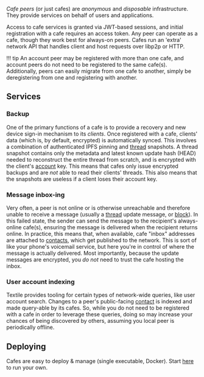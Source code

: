 _Cafe peers_ (or just cafes) are _anonymous_ and _disposable_ infrastructure. They provide services on behalf of users and applications.

Access to cafe services is granted via JWT-based sessions, and initial registration with a cafe requires an access token. Any peer can operate as a cafe, though they work best for always-on peers. Cafes run an 'extra' network API that handles client and host requests over libp2p or HTTP.

!!! tip
    An account peer may be registered with more than one cafe, and account peers do not need to be registered to the same cafe(s). Additionally, peers can easily migrate from one cafe to another, simply be deregistering from one and registering with another.

## Services

### Backup

One of the primary functions of a cafe is to provide a recovery and new device sign-in mechanism to its _clients_. Once registered with a cafe, clients' data (which is, by default, encrypted) is automatically synced. This involves a combination of authenticated IPFS pinning and [thread](/concepts/threads) snapshots. A thread snapshot contains only the metadata and latest known update hash (HEAD) needed to reconstruct the entire thread from scratch, and is encrypted with the client's [account](/concepts/the-wallet#accounts) key. This means that cafes only issue encrypted backups and are _not_ able to read their clients' threads. This also means that the snapshots are useless if a client loses their account key.

### Message inbox-ing

Very often, a peer is not online or is otherwise unreachable and therefore unable to receive a message (usually a [thread](/concepts/threads) update message, or [block](/concepts/threads#blocks)). In this failed state, the sender can send the message to the recipient's always-online cafe(s), ensuring the message is delivered when the recipient returns online. In practice, this means that, when available, cafe "inbox" addresses are attached to [contacts](/concepts/contacts), which get published to the network. This is sort of like your phone's voicemail service, but here you're in control of where the message is actually delivered. Most importantly, because the update messages are encrypted, you _do not_ need to trust the cafe hosting the inbox.

### User account indexing

Textile provides tooling for certain types of network-wide queries, like user account search. Changes to a peer's public-facing [contact](/concepts/contacts) is indexed and made query-able by its cafes. So, while you do not need to be registered with a cafe in order to leverage these queries, doing so may increase your chances of being discovered by others, assuming you local peer is periodically offline.

## Deploying

Cafes are easy to deploy & manage (single executable, Docker). Start [here](/install/the-daemon/#run-a-cafe-peer) to run your own.

<br>
